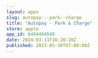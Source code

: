 ```yaml
---
layout: apps
slug: autopay---park--charge
title: "Autopay - Park & Charge"
store: apple
app_id: 6444444549
date: 2024-03-11T16:20:28Z
published: 2023-05-30T07:00:00Z
---
```

